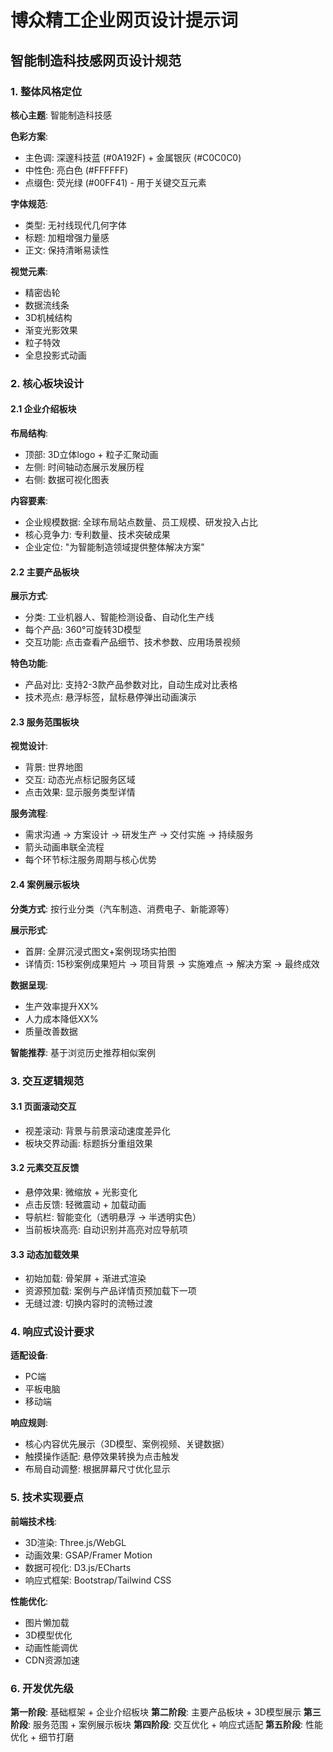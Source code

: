 # 博众精工企业网页设计提示词
## 智能制造科技感网页设计规范

### 1. 整体风格定位

**核心主题**: 智能制造科技感

**色彩方案**:
- 主色调: 深邃科技蓝 (#0A192F) + 金属银灰 (#C0C0C0)
- 中性色: 亮白色 (#FFFFFF)
- 点缀色: 荧光绿 (#00FF41) - 用于关键交互元素

**字体规范**:
- 类型: 无衬线现代几何字体
- 标题: 加粗增强力量感
- 正文: 保持清晰易读性

**视觉元素**:
- 精密齿轮
- 数据流线条
- 3D机械结构
- 渐变光影效果
- 粒子特效
- 全息投影式动画

### 2. 核心板块设计

#### 2.1 企业介绍板块
**布局结构**:
- 顶部: 3D立体logo + 粒子汇聚动画
- 左侧: 时间轴动态展示发展历程
- 右侧: 数据可视化图表

**内容要素**:
- 企业规模数据: 全球布局站点数量、员工规模、研发投入占比
- 核心竞争力: 专利数量、技术突破成果
- 企业定位: "为智能制造领域提供整体解决方案"

#### 2.2 主要产品板块
**展示方式**:
- 分类: 工业机器人、智能检测设备、自动化生产线
- 每个产品: 360°可旋转3D模型
- 交互功能: 点击查看产品细节、技术参数、应用场景视频

**特色功能**:
- 产品对比: 支持2-3款产品参数对比，自动生成对比表格
- 技术亮点: 悬浮标签，鼠标悬停弹出动画演示

#### 2.3 服务范围板块
**视觉设计**:
- 背景: 世界地图
- 交互: 动态光点标记服务区域
- 点击效果: 显示服务类型详情

**服务流程**:
- 需求沟通 → 方案设计 → 研发生产 → 交付实施 → 持续服务
- 箭头动画串联全流程
- 每个环节标注服务周期与核心优势

#### 2.4 案例展示板块
**分类方式**: 按行业分类（汽车制造、消费电子、新能源等）

**展示形式**:
- 首屏: 全屏沉浸式图文+案例现场实拍图
- 详情页: 15秒案例成果短片 → 项目背景 → 实施难点 → 解决方案 → 最终成效

**数据呈现**:
- 生产效率提升XX%
- 人力成本降低XX%
- 质量改善数据

**智能推荐**: 基于浏览历史推荐相似案例

### 3. 交互逻辑规范

#### 3.1 页面滚动交互
- 视差滚动: 背景与前景滚动速度差异化
- 板块交界动画: 标题拆分重组效果

#### 3.2 元素交互反馈
- 悬停效果: 微缩放 + 光影变化
- 点击反馈: 轻微震动 + 加载动画
- 导航栏: 智能变化（透明悬浮 → 半透明实色）
- 当前板块高亮: 自动识别并高亮对应导航项

#### 3.3 动态加载效果
- 初始加载: 骨架屏 + 渐进式渲染
- 资源预加载: 案例与产品详情页预加载下一项
- 无缝过渡: 切换内容时的流畅过渡

### 4. 响应式设计要求

**适配设备**:
- PC端
- 平板电脑
- 移动端

**响应规则**:
- 核心内容优先展示（3D模型、案例视频、关键数据）
- 触摸操作适配: 悬停效果转换为点击触发
- 布局自动调整: 根据屏幕尺寸优化显示

### 5. 技术实现要点

**前端技术栈**:
- 3D渲染: Three.js/WebGL
- 动画效果: GSAP/Framer Motion
- 数据可视化: D3.js/ECharts
- 响应式框架: Bootstrap/Tailwind CSS

**性能优化**:
- 图片懒加载
- 3D模型优化
- 动画性能调优
- CDN资源加速

### 6. 开发优先级

**第一阶段**: 基础框架 + 企业介绍板块
**第二阶段**: 主要产品板块 + 3D模型展示
**第三阶段**: 服务范围 + 案例展示板块
**第四阶段**: 交互优化 + 响应式适配
**第五阶段**: 性能优化 + 细节打磨